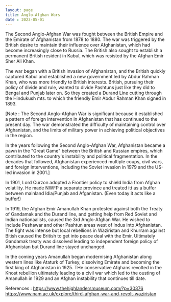 ```yaml
---
layout: page
title: Anglo-Afghan Wars
date : 2023-05-01
---
```


<style>
html{background: url("/images/thirdaaw.jpg")no-repeat center center fixed;  background-size: cover}
</style>

The Second Anglo-Afghan War was fought between the British Empire and the Emirate of Afghanistan from 1878 to 1880. The war was triggered by the British desire to maintain their influence over Afghanistan, which had become increasingly close to Russia. The British also sought to establish a permanent British resident in Kabul, which was resisted by the Afghan Emir Sher Ali Khan.

The war began with a British invasion of Afghanistan, and the British quickly captured Kabul and established a new government led by Abdur Rahman Khan, who was more friendly to British interests. British, pursuing their policy of divide and rule, wanted to divide Pashtuns just like they did to Bengal and Punjab later on. So they created a Durand Line cutting through the Hindukush mts. to which the friendly Emir Abdur Rahman Khan signed in 1893.

[Note : The Second Anglo-Afghan War is significant because it established a pattern of foreign intervention in Afghanistan that has continued to the present day. The war demonstrated the difficulty of maintaining control over Afghanistan, and the limits of military power in achieving political objectives in the region.

In the years following the Second Anglo-Afghan War, Afghanistan became a pawn in the "Great Game" between the British and Russian empires, which contributed to the country's instability and political fragmentation. In the decades that followed, Afghanistan experienced multiple coups, civil wars, and foreign interventions, including the Soviet invasion in 1979 and the US-led invasion in 2001.]

In 1901, Lord Curzon adopted a Frontier policy to shield India from Afghan volatility. He made NWFP a separate province and treated itt as a buffer between mainland Idia/Punjab and Afganistan. (Even today it acts like a buffer!)

In 1919, the Afghan Emir Amanullah Khan protested against both the Treaty of Gandamak and the Durand line, and getting help from Red Soviet and Indian nationaalists, caused the 3rd Anglo-Afghan War. He wished to include Peshawar and other Pashtun areas west of Indus into Afghanistan. The fight was intense but local rebellions in Waziristan and Khurram against Bitish caused the British to get into peace  deal with the Emir. Ultimately Gandamak treaty was dissolved leading to independent foreign policy of Afghanistan but Durand line stayed unchanged. 

In the coming years Amanullah began modernising Afghanistan along western lines like Ataturk of Turkey, dissolving Emirate and becoming the first king of Afghanistan in 1925. THe  conservative Afghans revolted in the Khost rebellion ultimately leading to a civil war which led to the ousting of Amanullah in 1929 and an Afghan instability that continues till date.

References :
https://www.thehighlandersmuseum.com/?p=30376
https://www.nam.ac.uk/explore/third-afghan-war-and-revolt-waziristan